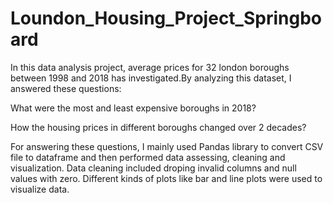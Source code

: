 # Loundon_Housing_Project_Springboard

In this data analysis project, average prices for 32 london boroughs between 1998 and 2018 has investigated.By analyzing this dataset, I answered these questions:

What were the most and least expensive boroughs in 2018?

How the housing prices in different boroughs changed over 2 decades?


For answering these questions, I mainly used Pandas library to convert CSV file to dataframe and then performed data assessing, cleaning and visualization. Data cleaning included droping invalid columns and  null values with zero. Different kinds of plots like bar and line plots were used to visualize data.
